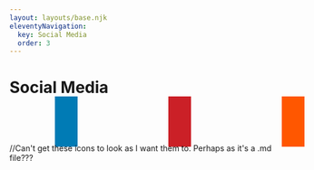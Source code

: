 ```yaml
---
layout: layouts/base.njk
eleventyNavigation:
  key: Social Media
  order: 3
---
```

# Social Media

<body>

<centre>

<a href="#" class="fa fa-linkedin"></a>
<a href="#" class="fa fa-pinterest"></a>
<a href="#" class="fa fa-reddit"></a>

</centre>

<style>
.fa:hover {
  opacity: 0.9;
  }
 
.fa-linkedin {
  background: #007bb5;
  color: white;
  }
 
.fa-pinterest {
  background: #cb2027;
  color: white;
  }
 
.fa-reddit {
  background: #ff5700;
  color: white;
  }
 
.fa {
  padding: 20px;
  font-size: 40px;
  width: 60px;
  text-decoration: none;
  margin: 5px 80px;
  }
</style>

//Can't get these icons to look as I want them to. Perhaps as it's a .md file???